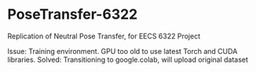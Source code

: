 # PoseTransfer-6322
Replication of Neutral Pose Transfer, for EECS 6322 Project

Issue:
Training environment. GPU too old to  use latest Torch and CUDA libraries. 
Solved:
Transitioning to google.colab, will upload original dataset
